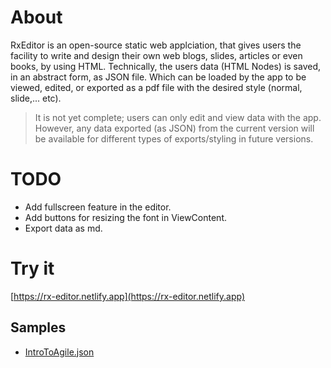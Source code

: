 # About
RxEditor is an open-source static web applciation, that gives users the facility to
write and design their own web blogs, slides, articles or even books, by using HTML.
Technically, the users data (HTML Nodes) is saved, in an abstract form, as JSON file.
Which can be loaded by the app to be viewed, edited, or exported as a pdf file with 
the desired style (normal, slide,... etc).

> It is not yet complete; users can only edit and view data with the app. However, any data exported (as JSON) from the current version will be available for different types of exports/styling in future versions.

# TODO
- Add fullscreen feature in the editor.
- Add buttons for resizing the font in ViewContent.
- Export data as md.

# Try it
[https://rx-editor.netlify.app](https://rx-editor.netlify.app)

## Samples
- [IntroToAgile.json](https://rx-editor.netlify.app/ViewContent/?fileURL=https://raw.githubusercontent.com/Mahmoud-Ehab/RxEditor/main/samples/IntroToAgile.json)